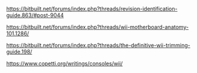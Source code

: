 https://bitbuilt.net/forums/index.php?threads/revision-identification-guide.863/#post-9044

https://bitbuilt.net/forums/index.php?threads/wii-motherboard-anatomy-101.1286/

https://bitbuilt.net/forums/index.php?threads/the-definitive-wii-trimming-guide.198/


https://www.copetti.org/writings/consoles/wii/

